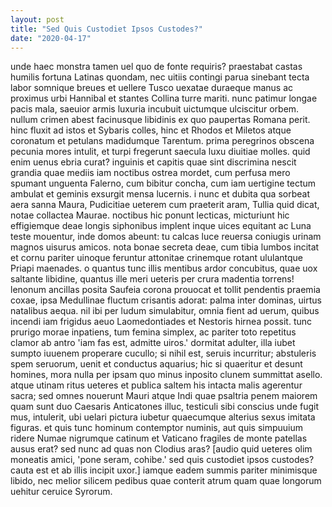 ```yaml
---
layout: post
title: "Sed Quis Custodiet Ipsos Custodes?"
date: "2020-04-17"
---
```


unde haec monstra tamen uel quo de fonte requiris?
praestabat castas humilis fortuna Latinas
quondam, nec uitiis contingi parua sinebant
tecta labor somnique breues et uellere Tusco
uexatae duraeque manus ac proximus urbi
Hannibal et stantes Collina turre mariti.
nunc patimur longae pacis mala, saeuior armis
luxuria incubuit uictumque ulciscitur orbem.
nullum crimen abest facinusque libidinis ex quo
paupertas Romana perit. hinc fluxit ad istos
et Sybaris colles, hinc et Rhodos et Miletos
atque coronatum et petulans madidumque Tarentum.
prima peregrinos obscena pecunia mores
intulit, et turpi fregerunt saecula luxu
diuitiae molles. quid enim uenus ebria curat?
inguinis et capitis quae sint discrimina nescit
grandia quae mediis iam noctibus ostrea mordet,
cum perfusa mero spumant unguenta Falerno,
cum bibitur concha, cum iam uertigine tectum
ambulat et geminis exsurgit mensa lucernis.
i nunc et dubita qua sorbeat aera sanna
Maura, Pudicitiae ueterem cum praeterit aram,
Tullia quid dicat, notae collactea Maurae.
noctibus hic ponunt lecticas, micturiunt hic
effigiemque deae longis siphonibus implent
inque uices equitant ac Luna teste mouentur,
inde domos abeunt: tu calcas luce reuersa
coniugis urinam magnos uisurus amicos.
nota bonae secreta deae, cum tibia lumbos
incitat et cornu pariter uinoque feruntur
attonitae crinemque rotant ululantque Priapi
maenades. o quantus tunc illis mentibus ardor
concubitus, quae uox saltante libidine, quantus
ille meri ueteris per crura madentia torrens!
lenonum ancillas posita Saufeia corona
prouocat et tollit pendentis praemia coxae,
ipsa Medullinae fluctum crisantis adorat:
palma inter dominas, uirtus natalibus aequa.
nil ibi per ludum simulabitur, omnia fient
ad uerum, quibus incendi iam frigidus aeuo
Laomedontiades et Nestoris hirnea possit.
tunc prurigo morae inpatiens, tum femina simplex,
ac pariter toto repetitus clamor ab antro
'iam fas est, admitte uiros.' dormitat adulter,
illa iubet sumpto iuuenem properare cucullo;
si nihil est, seruis incurritur; abstuleris spem
seruorum, uenit et conductus aquarius; hic si
quaeritur et desunt homines, mora nulla per ipsam
quo minus inposito clunem summittat asello.
atque utinam ritus ueteres et publica saltem
his intacta malis agerentur sacra; sed omnes
nouerunt Mauri atque Indi quae psaltria penem
maiorem quam sunt duo Caesaris Anticatones
illuc, testiculi sibi conscius unde fugit mus,
intulerit, ubi uelari pictura iubetur
quaecumque alterius sexus imitata figuras.
et quis tunc hominum contemptor numinis, aut quis
simpuuium ridere Numae nigrumque catinum
et Vaticano fragiles de monte patellas
ausus erat? sed nunc ad quas non Clodius aras?
[audio quid ueteres olim moneatis amici,
'pone seram, cohibe.' sed quis custodiet ipsos
custodes? cauta est et ab illis incipit uxor.]
iamque eadem summis pariter minimisque libido,
nec melior silicem pedibus quae conterit atrum
quam quae longorum uehitur ceruice Syrorum.